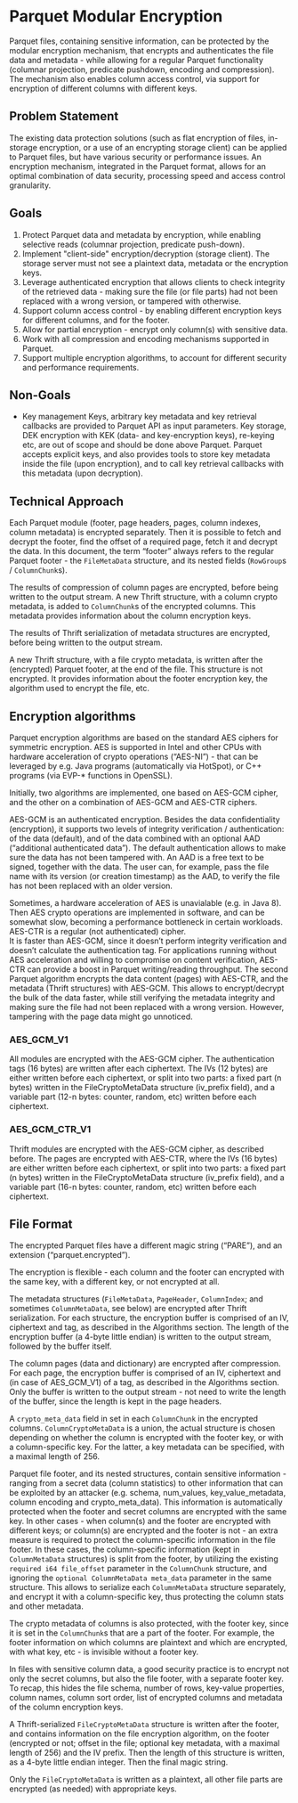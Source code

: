<!--
  - Licensed to the Apache Software Foundation (ASF) under one
  - or more contributor license agreements.  See the NOTICE file
  - distributed with this work for additional information
  - regarding copyright ownership.  The ASF licenses this file
  - to you under the Apache License, Version 2.0 (the
  - "License"); you may not use this file except in compliance
  - with the License.  You may obtain a copy of the License at
  -
  -   http://www.apache.org/licenses/LICENSE-2.0
  -
  - Unless required by applicable law or agreed to in writing,
  - software distributed under the License is distributed on an
  - "AS IS" BASIS, WITHOUT WARRANTIES OR CONDITIONS OF ANY
  - KIND, either express or implied.  See the License for the
  - specific language governing permissions and limitations
  - under the License.
  -->

# Parquet Modular Encryption

Parquet files, containing sensitive information, can be protected by the modular
encryption mechanism, that encrypts and authenticates the file data and metadata - 
while allowing for a regular Parquet functionality (columnar projection, 
predicate pushdown, encoding and compression). The mechanism also enables column access 
control, via support for encryption of different columns with different keys.

## Problem Statement
The existing data protection solutions (such as flat encryption of files, in-storage 
encryption, or a use of an encrypting storage client) can be applied to Parquet files,
but have various security or performance issues. An encryption mechanism, integrated in
the Parquet format, allows for an optimal combination of data security, processing
speed and access control granularity.


## Goals
1. Protect Parquet data and metadata by encryption, while enabling selective reads 
(columnar projection, predicate push-down).
2. Implement "client-side" encryption/decryption (storage client). The storage server 
must not see a plaintext data, metadata or the encryption keys.
3. Leverage authenticated encryption that allows clients to check integrity of the 
retrieved data - making sure the file (or file parts) had not been replaced with a 
wrong version, or tampered with otherwise.
4. Support column access control - by enabling different encryption keys for different 
columns, and for the footer.
5. Allow for partial encryption - encrypt only column(s) with sensitive data.
6. Work with all compression and encoding mechanisms supported in Parquet.
7. Support multiple encryption algorithms, to account for different security and 
performance requirements.


## Non-Goals
* Key management
Keys, arbitrary key metadata and key retrieval callbacks are provided to Parquet API as input 
parameters. Key storage, DEK encryption with KEK (data- and key-encryption keys), re-keying 
etc, are out of scope and should be done above Parquet. Parquet accepts explicit keys, and 
also provides tools to store key metadata inside the file (upon encryption), and to call 
key retrieval callbacks with this metadata (upon decryption).



## Technical Approach

Each Parquet module (footer, page headers, pages, column indexes, column metadata) is 
encrypted separately. Then it is possible to fetch and decrypt the footer, find the 
offset of a required page, fetch it and decrypt the data. In this document, the term 
“footer” always refers to the regular Parquet footer - the `FileMetaData` structure, and 
its nested fields (`RowGroup`s / `ColumnChunk`s).

The results of compression of column pages are encrypted, before being written to the 
output stream. A new Thrift structure, with a column crypto metadata, is added to 
`ColumnChunk`s of the encrypted columns. This metadata provides information about the 
column encryption keys.

The results of Thrift serialization of metadata structures are encrypted, before being 
written to the output stream.

A new Thrift structure, with a file crypto metadata,  is written after the (encrypted) 
Parquet footer, at the end of the file. This structure is not encrypted. It provides 
information about the footer encryption key, the algorithm used to encrypt the file, etc.

## Encryption algorithms

Parquet encryption algorithms are based on the standard AES ciphers for symmetric encryption. 
AES is supported in Intel and other CPUs with hardware acceleration of 
crypto operations (“AES-NI”) - that can be leveraged by e.g. Java programs (automatically 
via HotSpot), or C++ programs (via EVP-* functions in OpenSSL).

Initially, two algorithms are implemented, one based on AES-GCM cipher, and the other on a 
combination of AES-GCM and AES-CTR ciphers.

AES-GCM is an authenticated encryption. Besides the data confidentiality (encryption), it 
supports two levels of integrity verification / authentication: of the data (default), and 
of the data combined with an optional AAD (“additional authenticated data”). The default 
authentication allows to make sure the data has not been tampered with. An AAD is a free 
text to be signed, together with the data. The user can, for example, pass the file name 
with its version (or creation timestamp) as the AAD, to verify the file has not been 
replaced with an older version.

Sometimes, a hardware acceleration of AES is unavialable (e.g. in Java 8). Then AES crypto 
operations are implemented in software, and can be somewhat slow, becoming a performance 
bottleneck in certain workloads. AES-CTR is a regular (not authenticated) cipher.  
It is faster than AES-GCM, since it doesn’t perform integrity verification and doesn’t 
calculate the authentication tag. For applications running without AES acceleration and 
willing to compromise on content verification, AES-CTR can provide a boost in Parquet 
writing/reading throughput. The second Parquet algorithm encrypts the data content (pages) 
with AES-CTR, and the metadata (Thrift structures) with AES-GCM. This allows to encrypt/decrypt 
the bulk of the data faster, while still verifying the metadata integrity and making sure 
the file had not been replaced with a wrong version. However, tampering with the page data 
might go unnoticed. 


### AES_GCM_V1
All modules are encrypted with the AES-GCM cipher. The authentication tags (16 bytes) are 
written after each ciphertext. The IVs (12 bytes) are either written before each ciphertext, 
or split into two parts: a fixed part (n bytes) written in the FileCryptoMetaData structure 
(iv_prefix field), and a variable part (12-n bytes: counter, random, etc) written before 
each ciphertext.

### AES_GCM_CTR_V1
Thrift modules are encrypted with the AES-GCM cipher, as described before. The pages are 
encrypted with AES-CTR, where the IVs (16 bytes) are either written before each ciphertext, 
or split into two parts: a fixed part (n bytes) written in the FileCryptoMetaData structure 
(iv_prefix field), and a variable part (16-n bytes: counter, random, etc) written before 
each ciphertext.



## File Format

The encrypted Parquet files have a different magic string (“PARE”), and an extension 
(“parquet.encrypted”).

The encryption is flexible - each column and the footer can encrypted with the same key, 
with a different key, or not encrypted at all.

The metadata structures (`FileMetaData`, `PageHeader`, `ColumnIndex`; and sometimes 
`ColumnMetaData`, see below) are encrypted after Thrift serialization. For each structure, 
the encryption buffer is comprised of an IV, ciphertext and tag, as described in the 
Algorithms section. The length of the encryption buffer (a 4-byte little endian) is 
written to the output stream, followed by the buffer itself.

The column pages (data and dictionary) are encrypted after compression. For each page, 
the encryption buffer is comprised of an IV, ciphertext and (in case of AES_GCM_V1) of a 
tag, as described in the Algorithms section. Only the buffer is written to the output 
stream - not need to write the length of the buffer, since the length is kept in the page 
headers.

A `crypto_meta_data` field in set in each `ColumnChunk` in the encrypted columns. 
`ColumnCryptoMetaData` is a union, the actual structure is chosen depending on whether the 
column is encrypted with the footer key, or with a column-specific key. For the latter, 
a key metadata can be specified, with a maximal length of 256.

Parquet file footer, and its nested structures, contain sensitive information - ranging 
from a secret data (column statistics) to other information that can be exploited by an 
attacker (e.g. schema, num_values, key_value_metadata, column encoding and crypto_meta_data). 
This information is automatically protected when the footer and secret columns are encrypted 
with the same key. In other cases - when column(s) and the footer are encrypted with 
different keys; or column(s) are encrypted and the footer is not - an extra measure is 
required to protect the column-specific information in the file footer. In these cases, 
the column-specific information (kept in `ColumnMetaData` structures) is split from the 
footer, by utilizing the existing `required i64 file_offset` parameter in the `ColumnChunk` 
structure, and ignoring the `optional ColumnMetaData meta_data` parameter in the same 
structure. This allows to serialize each `ColumnMetaData` structure separately, and encrypt 
it with a column-specific key, thus protecting the column stats and other metadata. 

The crypto metadata of columns is also protected, with the footer key, since it is set 
in the `ColumnChunk`s that are a part of the footer. For example, the footer information 
on which columns are plaintext and which are encrypted, with what key, etc - is invisible 
without a footer key. 

In files with sensitive column data, a good security practice is to encrypt not only the 
secret columns, but also the file footer, with a separate footer key. To recap, this hides
the file schema, number of rows, key-value properties, column names, column sort order, 
list of encrypted columns and metadata of the column encryption keys.

A Thrift-serialized `FileCryptoMetaData` structure is written after the footer, and contains 
information on the file encryption algorithm, on the footer (encrypted or not; offset in 
the file; optional key metadata, with a maximal length of 256) and the IV prefix. Then 
the length of this structure is written, as a 4-byte little endian integer. Then the final 
magic string.

Only the `FileCryptoMetaData` is written as a plaintext, all other file parts are encrypted 
(as needed) with appropriate keys.
